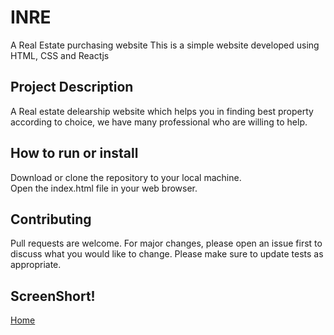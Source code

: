 # INRE
A Real Estate purchasing website
This is a simple website developed using HTML, CSS and Reactjs

## Project Description

A Real estate delearship website which helps you in finding best property according to choice, we have many professional who are willing to help.
## How to run or install
Download or clone the repository to your local machine.             
Open the index.html file in your web browser.
## Contributing
Pull requests are welcome. For major changes, please open an issue first to discuss what you would like to change. Please make sure to update tests as appropriate.


## ScreenShort!
[Home](https://user-images.githubusercontent.com/96060666/231772856-31c4ed86-58d8-4d06-b370-7b3538b341c3.png)
